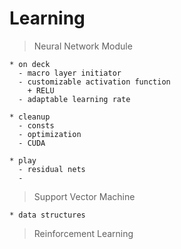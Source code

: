 # Learning

  > Neural Network Module
  
    * on deck
      - macro layer initiator
      - customizable activation function
        + RELU
      - adaptable learning rate
      
    * cleanup
      - consts
      - optimization
      - CUDA
      
    * play
      - residual nets
      - 
  
  > Support Vector Machine
  
    * data structures
    
  > Reinforcement Learning
